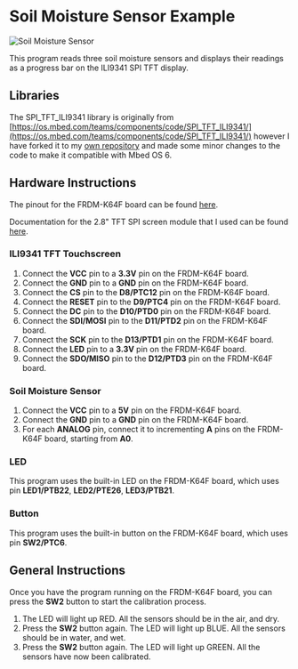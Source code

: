 # Soil Moisture Sensor Example

![Soil Moisture Sensor](https://ben-dodd.com/assets/images/projects/cppfrdmk64f/moisture.png)

This program reads three soil moisture sensors and displays their readings as a progress bar on the ILI9341 SPI TFT display.

## Libraries

The SPI_TFT_ILI9341 library is originally from [https://os.mbed.com/teams/components/code/SPI_TFT_ILI9341/](https://os.mbed.com/teams/components/code/SPI_TFT_ILI9341/) however I have forked it to my [own repository](https://github.com/mitgobla/SPI_TFT_ILI9341/) and made some minor changes to the code to make it compatible with Mbed OS 6.

## Hardware Instructions

The pinout for the FRDM-K64F board can be found [here](https://os.mbed.com/platforms/FRDM-K64F/#arduino-and-nxp-header-pinout).

Documentation for the 2.8" TFT SPI screen module that I used can be found [here](http://www.lcdwiki.com/2.8inch_SPI_Module_ILI9341_SKU:MSP2807).

### ILI9341 TFT Touchscreen

1. Connect the **VCC** pin to a **3.3V** pin on the FRDM-K64F board.
2. Connect the **GND** pin to a **GND** pin on the FRDM-K64F board.
3. Connect the **CS** pin to the **D8/PTC12** pin on the FRDM-K64F board.
4. Connect the **RESET** pin to the **D9/PTC4** pin on the FRDM-K64F board.
5. Connect the **DC** pin to the **D10/PTD0** pin on the FRDM-K64F board.
6. Connect the **SDI/MOSI** pin to the **D11/PTD2** pin on the FRDM-K64F board.
7. Connect the **SCK** pin to the **D13/PTD1** pin on the FRDM-K64F board.
8. Connect the **LED** pin to a **3.3V** pin on the FRDM-K64F board.
9. Connect the **SDO/MISO** pin to the **D12/PTD3** pin on the FRDM-K64F board.

### Soil Moisture Sensor

1. Connect the **VCC** pin to a **5V** pin on the FRDM-K64F board.
2. Connect the **GND** pin to a **GND** pin on the FRDM-K64F board.
3. For each **ANALOG** pin, connect it to incrementing **A** pins on the FRDM-K64F board, starting from **A0**.

### LED

This program uses the built-in LED on the FRDM-K64F board, which uses pin **LED1/PTB22**, **LED2/PTE26**, **LED3/PTB21**.

### Button

This program uses the built-in button on the FRDM-K64F board, which uses pin **SW2/PTC6**.

## General Instructions

Once you have the program running on the FRDM-K64F board, you can press the **SW2** button to start the calibration process.

1. The LED will light up RED. All the sensors should be in the air, and dry.
2. Press the **SW2** button again. The LED will light up BLUE. All the sensors should be in water, and wet.
3. Press the **SW2** button again. The LED will light up GREEN. All the sensors have now been calibrated.
